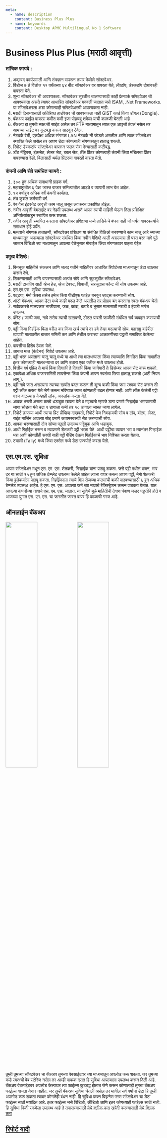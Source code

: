 ```yaml
---
meta:
  - name: description
    content: Business Plus Plus
  - name: keywords
    content: Desktop APMC Multilingual No 1 Software
---
```


# Business Plus Plus (मराठी आवृत्ती)

### तांत्रिक फायदे :

1. अद्यावद कार्यप्रणाली आणि तंत्रज्ञान वापरून तयार केलेले सॉफ्टवेअर.
1. विंडोज ७ ते विंडोज ११ पर्यंतच्या ६४ बीट सॉफ्टवेअर वर वापरता येते, लॅपटॉप, डेस्कटॉप दोघांवरही वापरता येते.
1. शून्य सॉफ्टवेअर ची आवश्यकता. सॉफ्टवेअर सुरळीत चालण्यासाठी काही फ्रेमवर्क सॉफ्टवेअर ची आवश्यकता असते त्यावर आधारित सॉफ्टवेअर बनवली जातात जसे ISAM, .Net Frameworks. या सॉफ्टवेअरला अशा कोणत्याही सॉफ्टवेअरची आवश्यकता नाही.
1. मराठी दिसण्यासाठी अतिरिक्त हार्डवेअर ची आवश्यकता नाही GIST कार्ड किंवा डोंगल (Dongle).
1. बॅकअप फाईल वायरस कमीत कमी इजा पोहचवू शकेल याची काळजी घेतली आहे
1. बॅकअप हा तुमची स्वतःची साईट असेल तर FTP माध्यमातून त्यात एक आवृत्ती ठेवलं नसेल तर आमच्या साईट वर कूटबद्ध करून साठवून ठेवेल.
1. नेटवर्क रेडी, एकपेक्षा अधिक संगणक LAN नेटवर्क नी जोडले असतील आणि त्यात सॉफ्टवेअर स्थापित केले असेल तर आपण डेटा कोणत्याही संगणकातून हाताळू शकतो.
1. रिमोट डेस्कटॉप सॉफ्टवेअर वापरून जलद सेवा देण्यासाठी कटीबद्ध.
1. डॉट मॅट्रिक्स, इंकजेट, लेजर जेट, बबल जेट, टॅंक प्रिंटर कोणत्याही कंपनी किंवा मॉडेलचा प्रिंटर वापरण्यास रेडी. बिलासाठी थर्मल प्रिंटरचा वापरही करता येतो.

### कंपनी आणि सेवे समंधित फायदे :

1. ३०० हुन अधिक समाधानी ग्राहक वर्ग.
1. महाराष्ट्रातील ६ पेक्षा जास्त बाजार समित्यांतील आडते व व्यापारी लाभ घेत आहेत.
1. १२ वर्षाहून अधिक वर्षे कंपनी कार्यव्रत.
1. तंत्र कुशल कर्मचारी वर्ग.
1. वेब वेस इंटरनेट आवृत्ती काम चालू असून लवकरच प्रकाशित होईल.
1. नवीन आवृत्ती वेबसाईट वर नेहमी उपलब्ध असते आपण त्याची माहिती घेऊन तिला प्रशिक्षित अभियंत्यांकडून स्थापित करू शकता.
1. नवीन आवृत्ती स्थापित करताना सॉफ्टवेअर प्रशिक्षणा मध्ये तासिकेचे बंधन नाही जो पर्यंत वापरकर्त्याचे समाधान होई पर्यंत.
1. महत्वाचे संगणक हाताळणी, सॉफ्टवेअर प्रशिक्षण या संबंधित विडिओ बनवण्याचे काम चालू आहे ज्याच्या माध्यमातून अपल्याला सॉफ्टवेअर संबंधित किंवा नवीन वैशिष्ठे आली असल्यास ती परत परत मागे पुढे जाऊन विडिओ च्या माध्यमातून आपल्या वेळेनुसार मोबाईल किंवा संगणकावर पाहता येईल.

### प्रमुख वैशिष्ठे :

1. बिनचूक माहितीचे संकलन आणि जलद गतीने माहितीवर आधारित रिपोर्टच्या माध्यमातून डेटा उपलब्ध करून देणे.
1. शिकण्यासाठी आणि वापरण्यासाठी अत्यंत सोपे आणि सुटसुटीत सॉफ्टवेअर.
1. मराठी टायपिंग साठी व्हेज हेड, व्हेज टेक्स्ट, शिवाजी, सरजूदास फॉन्ट ची सोय उपलब्ध आहे.
1. एस.एम.एस. सुविधा उपलब्ध.
1. पट्ट्या, मेमो फॅक्स तसेच इमेज किंवा पीडीएफ फाईल बनवून व्हाट्स करण्याची सोय.
1. ऑटो बॅकअप, आपण डेटा मध्ये काही बदल केले असतील तर प्रोग्राम बंद करताना स्वतः बॅकअप घेतो
1. सर्वप्रकारचे मालप्रकार भाजीपाला, फळ, कांदा, बटाटे व भुसार मालासाठी मराठी व इंग्रजी भाषेत उपलब्ध.
1. कॅरेट / जाळी जमा, नावे तसेच त्याची खटावणी, टोटल पावती जाळीशी संबंधित सर्व व्यवहार करण्याची सोय.
1. पट्टी किंवा गिर्हाईक बिला वरील कर किंवा खर्च त्यांचे दर हवे तेव्हा बदल्याची सोय. महाराष्ट्र बाहेरील व्यापारी मालावरील बाजार समिती कर आणि तेथील कराच्या आकारणीच्या पद्धती समाविष्ट केलेल्या आहेत.
1. वापसीचा हिशेब ठेवता येतो.
1. आयात माल (कंटेनर) रिपोर्ट उपलब्ध आहे.
1. पट्टी भरत असताना चालू चालू मध्ये या आधी त्या मालधन्याला किंवा त्याच्याशि निगडित किंवा गावातील इतर कोणत्याही मालधन्याचा दर आणि उतारा एका क्लीक मध्ये उपलब्ध होतो.
1. वित्तीय वर्ष एप्रिल ते मार्च किंवा दिवाळी ते दिवाळी किंवा जानेवारी ते डिसेम्बर आपण सेट करू शकतो.
1. एकापेक्षा अधिक बाजारसमिती लायसेन्स किंवा कंपनी आपण स्वतंत्र्य रित्या हाताळू शकतो (अटी नियम लागू ).
1. पट्टी नावे जात असल्यास त्याच्या खर्चात बदल करून ती शून्य बाकी किंवा जमा रक्कम सेट करून ती पट्टी लॉक करता येते जेणे करून भविष्यात त्यात कोणताही बदल होणार नाही. अशी लॉक केलेली पट्टी गरज वाटल्यास केव्हाही लॉक, अनलॉक करता येते.
1. आवक भरली असता कच्चे धडाबुक छापता येते व मह्त्वाचे म्हणजे डागा प्रमाणे गिऱ्हाईक भरण्यासाठी जागा सोडता येते उदा २ डागाला कमी तर १० डागाला जास्त जागा लागेल.
1. रिपोर्ट छापण्या आधी त्याचा प्रिंट प्रीव्हिव्ह दाखवतो, रिपोर्ट पेज निवडायची सोय व टॉप, बॉटम, लेफ्ट, राईट मार्जिन आपल्या सोइ प्रमाणे कायमस्वरूपी सेट करण्याची सोय.
1. आवक भरण्यासाठी दोन सोप्या पद्धती उपलब्ध पट्टिबुक आणि धडाबुक.
1. आधी गिर्हाईक भरून व त्याप्रमाणे शेतकरी पट्टी भरता येते. आधी पट्टीचा व्यापार भरा व त्यानंतर गिऱ्हाईक भरा अशी कोणतीही सक्ती नाही पट्टी पेंडिंग ठेऊन गिर्हाईकाचे भाव निश्चित करता येतात.
1. ट्याली (Tally) मध्ये किंवा एक्सेल मध्ये डेटा एक्स्पोर्ट करता येतो.

## एस.एम.एस. सुविधा

आपण सॉफ्टवेअर मधून एस. एम. एस. शेतकरी, गिऱ्हाईक यांना पाठवु शकता. जसे पट्टी मधील वजन, भाव दर या साठी १५ हुन अधिक टेम्प्लेट उपलब्ध केलेले आहेत त्याचा वापर करून आपण पट्टी, मेमो शेतकरी किंवा हुंडेकर्याला पाठवू शकता. गिर्हाईकाला त्याचे बिल रोजच्या कलमांची बाकी पाठवण्यासाठी ६ हुन अधिक टेम्प्लेट उपलब्ध आहेत. हे एस. एम. एस. आपल्या फर्म च्या नावाचे रेजिस्ट्रेशन करून पाठवता येतात. यात आपल्या कंपनीच्या नावाचे एस. एम. एस. जातात. या सुविधे मुळे माहितीची देवाण घेवाण जलद पद्धतीने होते व आजच्या युगात एस. एम. एस. चा जास्तीत जास्त वापर हि काळाची गरज आहे.

## ऑनलाईन बॅकअप

<img src="/images/bpp/english/Backup.png" width="45%"></img>
<img src="/images/bpp/english/Backup-FTP.png" width="45%"></img>

तुम्ही तुमच्या सॉफ्टवेअर चा बॅकअप तुमच्या वेबसाईटवर च्या माध्यमातून अपलोड करू शकता. जर तुमच्या कडे स्वतःची वेब स्टोरेज नसेल तर आम्ही माफक दरात हि सुविधा आपल्याला उपलब्ध करून दिली आहे. बॅकअप वेबसाईटवर अपलोड केल्यावर त्या फाईल्स कुटबद्ध होतात जेणे करून कोणालाही तुमचा बॅकअप फाईल्स वाचता येणार नाहीत. जर तुम्ही बॅकअप सुविधा घेतली असेल तर मागील सर्व वर्षांचा डेटा हि तुम्ही अपलोड करू शकता त्यावर कोणतेही बंधन नाही. हि सुविधा फक्त बिझनेस प्लस सॉफ्टवेअर चा डेटा फाईल्स साठी मर्यादित आहे. इतर फाईल्स जसे विडिओ, ऑडिओ आणि इतर कोणत्याही फाईल्स साठी नाही. हि सुविधा किती रकमेला उपलब्ध आहे ते तपासण्यासाठी [येथे क्लीक करा](/products/desktop/business-plus-plus-english-rate-cart.html#yearly-charges) खरेदी करण्यासाठी [येथे क्लिक करा](/products/desktop/business-plus-plus-english-rate-cart.html#to-book-your-order-please-give-us-call-on)

## [रिपोर्ट यादी](/products/desktop/business-plus-plus-marathi-report.html)
